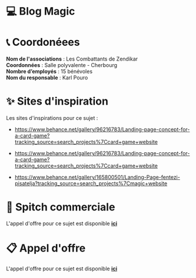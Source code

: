 # 💻 Blog Magic

# 📞 Coordonéees 

**Nom de l'associations** : Les Combattants de Zendikar
<br>
**Coordonnées** : Salle polyvalente - Cherbourg
<br>
**Nombre d’employés** : 15 bénévoles
<br>
**Nom du responsable** : Karl Pouro

# ✨ Sites d'inspiration

Les sites d'inspirations pour ce sujet : 

- https://www.behance.net/gallery/96216783/Landing-page-concept-for-a-card-game?tracking_source=search_projects%7Ccard+game+website

- https://www.behance.net/gallery/96216783/Landing-page-concept-for-a-card-game?tracking_source=search_projects%7Ccard+game+website

- https://www.behance.net/gallery/165800501/Landing-Page-fentezi-pisatelja?tracking_source=search_projects%7Cmagic+website


# 📃 Spitch commerciale 

L'appel d'offre pour ce sujet est disponible **[ici](spitch-commercial.md)**

# 📋 Appel d'offre 

L'appel d'offre pour ce sujet est disponible **[ici](appel-offre.md)**
